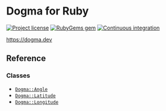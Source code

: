 # Dogma for Ruby

[![Project license](https://img.shields.io/badge/license-Public%20Domain-blue.svg)](https://unlicense.org)
[![RubyGems gem](https://img.shields.io/gem/v/dogma.rb.svg)](https://rubygems.org/gems/dogma.rb)
[![Continuous integration](https://github.com/dogmatists/dogma.rb/workflows/Continuous%20integration/badge.svg)](https://github.com/dogmatists/dogma.rb/actions?query=workflow%3A%22Continuous+integration%22)

<https://dogma.dev>

## Reference

### Classes

- [`Dogma::Angle`](https://dogma.dev/Angle/)
- [`Dogma::Latitude`](https://dogma.dev/Latitude/)
- [`Dogma::Longitude`](https://dogma.dev/Longitude/)
